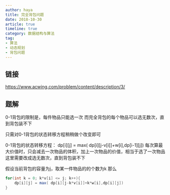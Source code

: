 ```yaml
---
author: haya
title: 完全背包问题
date: 2018-10-30
article: true
timeline: true
category: 数据结构与算法
tag:
- 算法
- 动态规划
- 背包问题
---
```


## 链接
https://www.acwing.com/problem/content/description/3/

## 题解
0-1背包的限制是，每件物品只能选一次
而完全背包的每个物品可以选无数次，直到背包装不下

只需对0-1背包的状态转移方程稍稍做个改变即可

0-1背包的状态转移方程： dp[i][j] = max( dp[i][j-v[i]]+w[i],dp[i-1][j])
每次算最大价值时，只会减去一次物品的体积，加上一次物品的价值，相当于选了一次物品
这里需要改成选无数次，直到背包装不下

假设当前背包的容量为j，取某一件物品的的个数为k
那么

```java
for(int k = 0; k*v[i] <= j; k++){
    dp[i][j] = max( dp[i][j-k*v[i]]+k*w[i],dp[i][j])
}
```